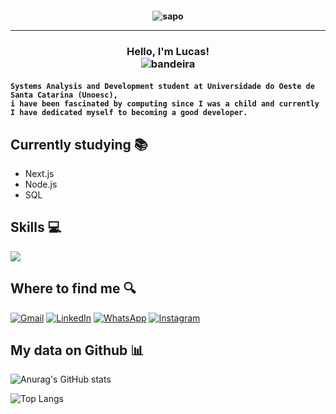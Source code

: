 <h4 align="center">
 
![sapo](https://user-images.githubusercontent.com/99045923/174337044-54091980-0c72-4725-b91e-7516c2c84c62.gif)



<hr>

</h4>

<h3 align="center">
  
Hello, I'm Lucas! <br>
![bandeira](https://img.shields.io/badge/-BR-1fad1a)
 
<h4>

```
Systems Analysis and Development student at Universidade do Oeste de Santa Catarina (Unoesc),
i have been fascinated by computing since I was a child and currently I have dedicated myself to becoming a good developer.
```
</h4>
  
## Currently studying 📚

  - Next.js
  - Node.js
  - SQL
  
## Skills 💻
  
<p align="left">
  <a href="https://skillicons.dev">
    <img src="https://skillicons.dev/icons?i=html,css,js,ts,react,next,nodejs,mysql" />
  </a>
</p>

## Where to find me 🔍

<p align="left">
  <a href="malito:3lucasrs@gmail.com" title="Gmail">
  <img src="https://img.shields.io/badge/Gmail-EA4335.svg?style=for-the-badge&logo=Gmail&logoColor=white" alt="Gmail"/></a>

  <a href="https://www.linkedin.com/in/3lucasrs/" title="LinkedIn">
  <img src="https://img.shields.io/badge/LinkedIn-0A66C2.svg?style=for-the-badge&logo=LinkedIn&logoColor=white" alt="LinkedIn"/></a>

  <a href="https://wa.me/55049988057622" title="WhatsApp">
  <img src="https://img.shields.io/badge/WhatsApp-25D366.svg?style=for-the-badge&logo=WhatsApp&logoColor=white" alt="WhatsApp"/></a>

  <a href="https://instagram.com/3lucasrs" title="Instagram">
  <img src="https://img.shields.io/badge/Instagram-E4405F.svg?style=for-the-badge&logo=Instagram&logoColor=white" alt="Instagram"/></a>
</p>

## My data on Github 📊

![Anurag's GitHub stats](https://github-readme-stats.vercel.app/api?username=3lucasrs&show_icons=true&theme=tokyonight)

![Top Langs](https://github-readme-stats.vercel.app/api/top-langs/?username=arthurspk&layout=compact&theme=tokyonight) 

